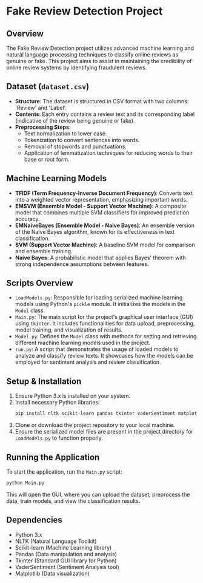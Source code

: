 
# Fake Review Detection Project

## Overview
The Fake Review Detection project utilizes advanced machine learning and natural language processing techniques to classify online reviews as genuine or fake. This project aims to assist in maintaining the credibility of online review systems by identifying fraudulent reviews.

## Dataset (`dataset.csv`)
- **Structure**: The dataset is structured in CSV format with two columns: 'Review' and 'Label'.
- **Contents**: Each entry contains a review text and its corresponding label (indicative of the review being genuine or fake).
- **Preprocessing Steps**:
  - Text normalization to lower case.
  - Tokenization to convert sentences into words.
  - Removal of stopwords and punctuations.
  - Application of lemmatization techniques for reducing words to their base or root form.

## Machine Learning Models
- **TFIDF (Term Frequency-Inverse Document Frequency)**: Converts text into a weighted vector representation, emphasizing important words.
- **EMSVM (Ensemble Model - Support Vector Machine)**: A composite model that combines multiple SVM classifiers for improved prediction accuracy.
- **EMNaiveBayes (Ensemble Model - Naive Bayes)**: An ensemble version of the Naive Bayes algorithm, known for its effectiveness in text classification.
- **SVM (Support Vector Machine)**: A baseline SVM model for comparison and ensemble training.
- **Naive Bayes**: A probabilistic model that applies Bayes' theorem with strong independence assumptions between features.

## Scripts Overview
- `LoadModels.py`: Responsible for loading serialized machine learning models using Python's `pickle` module. It initializes the models in the `Model` class.
- `Main.py`: The main script for the project's graphical user interface (GUI) using `tkinter`. It includes functionalities for data upload, preprocessing, model training, and visualization of results.
- `Model.py`: Defines the `Model` class with methods for setting and retrieving different machine learning models used in the project.
- `run.py`: A script that demonstrates the usage of loaded models to analyze and classify review texts. It showcases how the models can be employed for sentiment analysis and review classification.

## Setup & Installation
1. Ensure Python 3.x is installed on your system.
2. Install necessary Python libraries:
   ```bash
   pip install nltk scikit-learn pandas tkinter vaderSentiment matplotlib
   ```
3. Clone or download the project repository to your local machine.
4. Ensure the serialized model files are present in the project directory for `LoadModels.py` to function properly.

## Running the Application
To start the application, run the `Main.py` script:
```bash
python Main.py
```
This will open the GUI, where you can upload the dataset, preprocess the data, train models, and view the classification results.

## Dependencies
- Python 3.x
- NLTK (Natural Language Toolkit)
- Scikit-learn (Machine Learning library)
- Pandas (Data manipulation and analysis)
- Tkinter (Standard GUI library for Python)
- VaderSentiment (Sentiment Analysis tool)
- Matplotlib (Data visualization)

